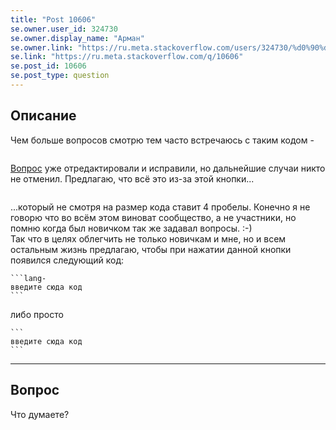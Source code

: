 ```yaml
---
title: "Post 10606"
se.owner.user_id: 324730
se.owner.display_name: "Арман"
se.owner.link: "https://ru.meta.stackoverflow.com/users/324730/%d0%90%d1%80%d0%bc%d0%b0%d0%bd"
se.link: "https://ru.meta.stackoverflow.com/q/10606"
se.post_id: 10606
se.post_type: question
---
```

<h2>Описание</h2>
<p>Чем больше вопросов смотрю тем часто встречаюсь с таким кодом -</p>
<blockquote>
<p><a href="https://i.stack.imgur.com/D9chL.png" rel="nofollow noreferrer"><img src="https://i.stack.imgur.com/D9chL.png" alt="" /></a></p>
</blockquote>
<p><a href="https://ru.stackoverflow.com/questions/1151489">Вопрос</a> уже отредактировали и исправили, но
дальнейшие случаи никто не отменил. Предлагаю, что всё это из-за этой кнопки...</p>
<blockquote>
<p><a href="https://i.stack.imgur.com/Kgybm.png" rel="nofollow noreferrer"><img src="https://i.stack.imgur.com/Kgybm.png" alt="" /></a></p>
</blockquote>
<p>...который не смотря на размер кода ставит 4 пробелы. Конечно я не говорю что во всём этом виноват сообщество, а не участники, но помню когда был новичком так же задавал вопросы. :-)<br />
Так что в целях облегчить не только новичкам и мне, но и всем остальным жизнь предлагаю, чтобы при нажатии данной кнопки появился следующий код:</p>
<pre><code>```lang-
введите сюда код
```
</code></pre>
<p>либо просто</p>
<pre><code>```
введите сюда код
```
</code></pre>
<hr />
<h2>Вопрос</h2>
<p>Что думаете?</p>
